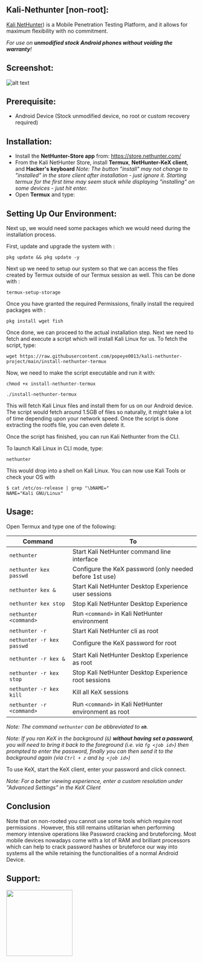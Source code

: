 ## Kali-Nethunter [non-root]:

[Kali NetHunter](https://www.kali.org/get-kali/#kali-mobile)) is a Mobile Penetration Testing Platform, and it allows for maximum flexibility with no commitment.

_For use on **unmodified stock Android phones without voiding the warranty**!_

## Screenshot:

![alt text](https://github.com/popeye0013/kali-nethunter-project/blob/main/NH-Rootless-KeX.png)

## Prerequisite:

- Android Device (Stock unmodified device, no root or custom recovery required)

## Installation:

- Install the **NetHunter-Store app** from: <https://store.nethunter.com/>
- From the Kali NetHunter Store, install **Termux**, **NetHunter-KeX client**, and **Hacker's keyboard**
  _Note: The button "install" may not change to "installed" in the store client after installation - just ignore it. Starting termux for the first time may seem stuck while displaying "installing" on some devices - just hit enter._
- Open **Termux** and type:

<!-- https://offs.ec/2MceZWr -> https://raw.githubusercontent.com/popeye0013/kali-nethunter-project/main/install-nethunter-termux -->

## Setting Up Our Environment:

Next up, we would need some packages which we would need during the installation process.

First, update and upgrade the system with :
```
pkg update && pkg update -y
```

Next up we need to setup our system so that we can access the files created by Termux outside of our Termux session as well. This can be done with :
```
termux-setup-storage
```

Once you have granted the required Permissions, finally install the required packages with :
```
pkg install wget fish
```

Once done, we can proceed to the actual installation step.
Next we need to fetch and execute a script which will install Kali Linux for us. To fetch the script, type:
```
wget https://raw.githubusercontent.com/popeye0013/kali-nethunter-project/main/install-nethunter-termux
```

Now, we need to make the script executable and run it with:
```
chmod +x install-nethunter-termux
```
```
./install-nethunter-termux
```
This will fetch Kali Linux files and install them for us on our Android device. The script would fetch around 1.5GB of files so naturally, it might take a lot of time depending upon your network speed. Once the script is done extracting the rootfs file, you can even delete it.

Once the script has finished, you can run Kali Nethunter from the CLI.

To launch Kali Linux in CLI mode, type:
```
nethunter
```

This would drop into a shell on Kali Linux. You can now use Kali Tools or check your OS with
```
$ cat /etc/os-release | grep "\bNAME="
NAME="Kali GNU/Linux"
```


## Usage:

Open Termux and type one of the following:

<!-- Make sure `./install-nethunter-termux` is in sync -->

| Command                   | To                                                      |
| ------------------------- | ------------------------------------------------------- |
| `nethunter`               | Start Kali NetHunter command line interface             |
| `nethunter kex passwd`    | Configure the KeX password (only needed before 1st use) |
| `nethunter kex &`         | Start Kali NetHunter Desktop Experience user sessions   |
| `nethunter kex stop`      | Stop Kali NetHunter Desktop Experience                  |
| `nethunter <command>`     | Run `<command>` in Kali NetHunter environment           |
| `nethunter -r`            | Start Kali NetHunter cli as root                        |
| `nethunter -r kex passwd` | Configure the KeX password for root                     |
| `nethunter -r kex &`      | Start Kali NetHunter Desktop Experience as root         |
| `nethunter -r kex stop`   | Stop Kali NetHunter Desktop Experience root sessions    |
| `nethunter -r kex kill`   | Kill all KeX sessions                                   |
| `nethunter -r <command>`  | Run `<command>` in Kali NetHunter environment as root   |

_Note: The command `nethunter` can be abbreviated to **`nh`**._

_Note: If you ran KeX in the background (`&`) **without having set a password**, you will need to bring it back to the foreground (i.e. via `fg <job id>`) then prompted to enter the password, finally you can then send it to the background again (via `Ctrl + z` and `bg <job id>`)_

To use KeX, start the KeX client, enter your password and click connect.

_Note: For a better viewing experience, enter a custom resolution under "Advanced Settings" in the KeX Client_

## Conclusion

Note that on non-rooted you cannot use some tools which require root permissions . However, this still remains utilitarian when performing memory intensive operations like Password cracking and bruteforcing. Most mobile devices nowadays come with a lot of RAM and brilliant processors which can help to crack password hashes or bruteforce our way into systems all the while retaining the functionalities of a normal Android Device.

## Support:

<p align="vertical"><a href="https://paypal.me/popeye0013"><img src="https://github.com/aha999/DonateButtons/blob/1371730702589476cbd31790685ded66857a1f08/Paypal.png" width="175"></a></p>
